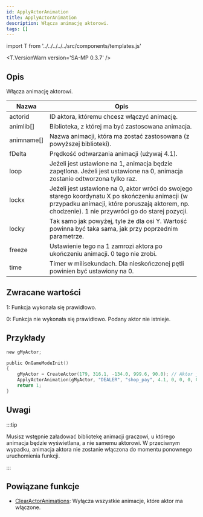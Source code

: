 ```yaml
---
id: ApplyActorAnimation
title: ApplyActorAnimation
description: Włącza animację aktorowi.
tags: []
---
```


import T from '../../../../../src/components/templates.js'

<T.VersionWarn version='SA-MP 0.3.7' />

## Opis

Włącza animację aktorowi.

| Nazwa      | Opis                                                                                                                                                                                                 |
| ---------- | ---------------------------------------------------------------------------------------------------------------------------------------------------------------------------------------------------- |
| actorid    | ID aktora, któremu chcesz włączyć animację.                                                                                                                                                          |
| animlib[]  | Biblioteka, z której ma być zastosowana animacja.                                                                                                                                                    |
| animname[] | Nazwa animacji, która ma zostać zastosowana (z powyższej biblioteki).                                                                                                                                |
| fDelta     | Prędkość odtwarzania animacji (używaj 4.1).                                                                                                                                                          |
| loop       | Jeżeli jest ustawione na 1, animacja będzie zapętlona. Jeżeli jest ustawione na 0, animacja zostanie odtworzona tylko raz.                                                                           |
| lockx      | Jeżeli jest ustawione na 0, aktor wróci do swojego starego koordynatu X po skończeniu animacji (w przypadku animacji, które poruszają aktorem, np. chodzenie). 1 nie przywróci go do starej pozycji. |
| locky      | Tak samo jak powyżej, tyle że dla osi Y. Wartość powinna być taka sama, jak przy poprzednim parametrze.                                                                                              |
| freeze     | Ustawienie tego na 1 zamrozi aktora po ukończeniu animacji. 0 tego nie zrobi.                                                                                                                        |
| time       | Timer w milisekundach. Dla nieskończonej pętli powinien być ustawiony na 0.                                                                                                                          |

## Zwracane wartości

1: Funkcja wykonała się prawidłowo.

0: Funkcja nie wykonała się prawidłowo. Podany aktor nie istnieje.

## Przykłady

```c
new gMyActor;

public OnGameModeInit()
{
    gMyActor = CreateActor(179, 316.1, -134.0, 999.6, 90.0); // Aktor jako sprzedawca w Ammu-Nation
    ApplyActorAnimation(gMyActor, "DEALER", "shop_pay", 4.1, 0, 0, 0, 0, 0); // Animacja płacenia
    return 1;
}
```

## Uwagi

:::tip

Musisz wstępnie załadować bibliotekę animacji graczowi, u którego animacja będzie wyświetlana, a nie samemu aktorowi. W przeciwnym wypadku, animacja aktora nie zostanie włączona do momentu ponownego uruchomienia funkcji.

:::

## Powiązane funkcje

- [ClearActorAnimations](ClearActorAnimations.md): Wyłącza wszystkie animacje, które aktor ma włączone.
